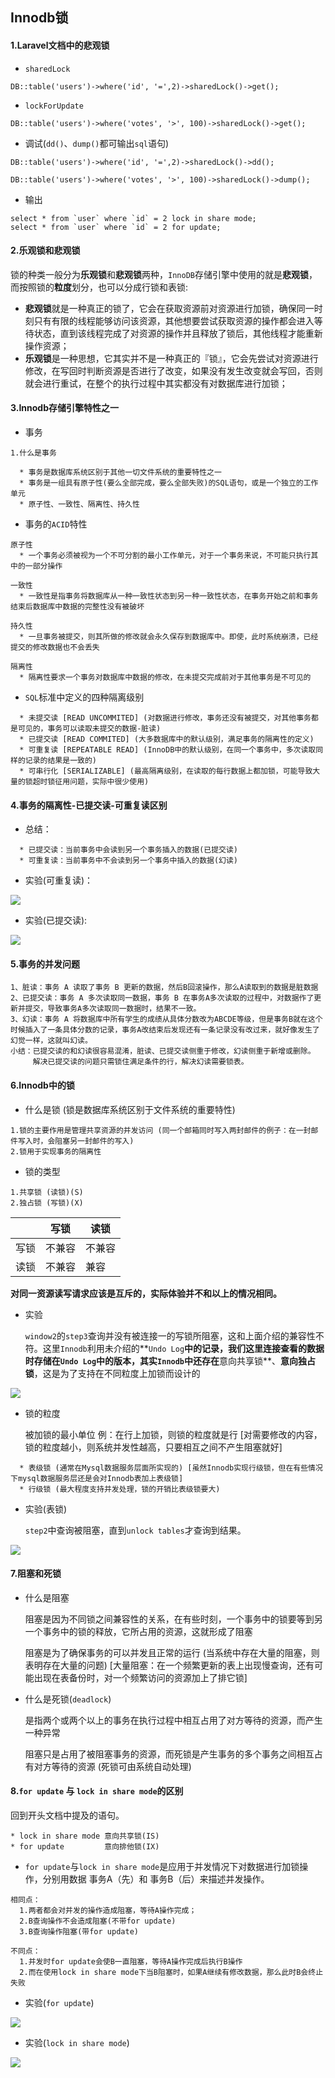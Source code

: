 ## Innodb锁

#### 1.Laravel文档中的悲观锁

* `sharedLock`

```
DB::table('users')->where('id', '=',2)->sharedLock()->get();
```

* `lockForUpdate`

```
DB::table('users')->where('votes', '>', 100)->sharedLock()->get();
```

* 调试(`dd()`、`dump()`都可输出`sql`语句)

```
DB::table('users')->where('id', '=',2)->sharedLock()->dd();

DB::table('users')->where('votes', '>', 100)->sharedLock()->dump();
```

* 输出

```
select * from `user` where `id` = 2 lock in share mode;
select * from `user` where `id` = 2 for update;
```

#### 2.乐观锁和悲观锁

锁的种类一般分为**乐观锁**和**悲观锁**两种，`InnoDB`存储引擎中使用的就是**悲观锁**，而按照锁的**粒度**划分，也可以分成行锁和表锁:

  * **悲观锁**就是一种真正的锁了，它会在获取资源前对资源进行加锁，确保同一时刻只有有限的线程能够访问该资源，其他想要尝试获取资源的操作都会进入等待状态，直到该线程完成了对资源的操作并且释放了锁后，其他线程才能重新操作资源；
  * **乐观锁**是一种思想，它其实并不是一种真正的『锁』，它会先尝试对资源进行修改，在写回时判断资源是否进行了改变，如果没有发生改变就会写回，否则就会进行重试，在整个的执行过程中其实都没有对数据库进行加锁；

#### 3.Innodb存储引擎特性之一

* 事务

```
1.什么是事务

  * 事务是数据库系统区别于其他一切文件系统的重要特性之一
  * 事务是一组具有原子性(要么全部完成，要么全部失败)的SQL语句，或是一个独立的工作单元
  * 原子性、一致性、隔离性、持久性
```

* 事务的`ACID`特性

```
原子性
  * 一个事务必须被视为一个不可分割的最小工作单元，对于一个事务来说，不可能只执行其中的一部分操作

一致性
  * 一致性是指事务将数据库从一种一致性状态到另一种一致性状态，在事务开始之前和事务结束后数据库中数据的完整性没有被破坏

持久性
  * 一旦事务被提交，则其所做的修改就会永久保存到数据库中。即使，此时系统崩溃，已经提交的修改数据也不会丢失  

隔离性 
  * 隔离性要求一个事务对数据库中数据的修改，在未提交完成前对于其他事务是不可见的 
```

* `SQL`标准中定义的四种隔离级别

```
  * 未提交读 [READ UNCOMMITED] (对数据进行修改，事务还没有被提交，对其他事务都是可见的，事务可以读取未提交的数据-脏读)
  * 已提交读 [READ COMMITED] (大多数据库中的默认级别，满足事务的隔离性的定义)
  * 可重复读 [REPEATABLE READ] (InnoDB中的默认级别，在同一个事务中，多次读取同样的记录的结果是一致的)
  * 可串行化 [SERIALIZABLE] (最高隔离级别，在读取的每行数据上都加锁，可能导致大量的锁超时锁征用问题，实际中很少使用)
```

#### 4.事务的隔离性-已提交读-可重复读区别

* 总结：

```
  * 已提交读：当前事务中会读到另一个事务插入的数据(已提交读)
  * 可重复读：当前事务中不会读到另一个事务中插入的数据(幻读)
```

* 实验(可重复读)：

![](https://img3.doubanio.com/view/photo/l/public/p2627991311.jpg)

* 实验(已提交读):

![](https://img3.doubanio.com/view/photo/l/public/p2627991401.jpg)

#### 5.事务的并发问题

```
1、脏读：事务 A 读取了事务 B 更新的数据，然后B回滚操作，那么A读取到的数据是脏数据
2、已提交读：事务 A 多次读取同一数据，事务 B 在事务A多次读取的过程中，对数据作了更新并提交，导致事务A多次读取同一数据时，结果不一致。
3、幻读：事务 A 将数据库中所有学生的成绩从具体分数改为ABCDE等级，但是事务B就在这个时候插入了一条具体分数的记录，事务A改结束后发现还有一条记录没有改过来，就好像发生了幻觉一样，这就叫幻读。
小结：已提交读的和幻读很容易混淆，脏读、已提交读侧重于修改，幻读侧重于新增或删除。
     解决已提交读的问题只需锁住满足条件的行，解决幻读需要锁表。
```

#### 6.Innodb中的锁

* 什么是锁 (锁是数据库系统区别于文件系统的重要特性)

```
1.锁的主要作用是管理共享资源的并发访问 (同一个邮箱同时写入两封邮件的例子：在一封邮件写入时，会阻塞另一封邮件的写入)
2.锁用于实现事务的隔离性 
```

* 锁的类型

```
1.共享锁 (读锁)(S)
2.独占锁 (写锁)(X)
```


|  | 写锁 | 读锁 |
| --- | --- | --- |
| 写锁 | 不兼容 | 不兼容 |
| 读锁 | 不兼容 | 兼容  |

**对同一资源读写请求应该是互斥的，实际体验并不和以上的情况相同。**

* 实验

  `window2`的`step3`查询并没有被连接一的写锁所阻塞，这和上面介绍的兼容性不符。这里`Innodb`利用未介绍的**`Undo Log`**中的记录，我们这里连接查看的数据时存储在`Undo Log`中的版本，其实`Innodb`中还存在**意向共享锁**、**意向独占锁**，这是为了支持在不同粒度上加锁而设计的

![](https://img9.doubanio.com/view/photo/l/public/p2627991444.jpg)


* 锁的粒度 
  
  被加锁的最小单位 例：在行上加锁，则锁的粒度就是行 [对需要修改的内容，锁的粒度越小，则系统并发性越高，只要相互之间不产生阻塞就好]

```
  * 表级锁 (通常在Mysql数据服务层面所实现的) [虽然Innodb实现行级锁，但在有些情况下mysql数据服务层还是会对Innodb表加上表级锁]
  * 行级锁 (最大程度支持并发处理，锁的开销比表级锁要大)
```

* 实验(表锁)

  `step2`中查询被阻塞，直到`unlock tables`才查询到结果。

![](https://img2.doubanio.com/view/photo/l/public/p2627991492.jpg)

#### 7.阻塞和死锁

* 什么是阻塞 

  阻塞是因为不同锁之间兼容性的关系，在有些时刻，一个事务中的锁要等到另一个事务中的锁的释放，它所占用的资源，这就形成了阻塞
  
  阻塞是为了确保事务的可以并发且正常的运行 (当系统中存在大量的阻塞，则表明存在大量的问题) [大量阻塞：在一个频繁更新的表上出现慢查询，还有可能出现在表备份时，对一个频繁访问的资源加上了排它锁]

* 什么是死锁(`deadlock`) 

  是指两个或两个以上的事务在执行过程中相互占用了对方等待的资源，而产生一种异常
  
  阻塞只是占用了被阻塞事务的资源，而死锁是产生事务的多个事务之间相互占有对方等待的资源 (死锁可由系统自动处理)
  
#### 8.`for update` 与 `lock in share mode`的区别

回到开头文档中提及的语句。

```
* lock in share mode 意向共享锁(IS)
* for update         意向排他锁(IX)
```

* `for update`与`lock in share mode`是应用于并发情况下对数据进行加锁操作，分别用数据 事务A（先）和 事务B（后）来描述并发操作。

```
相同点：
  1.两者都会对并发的操作造成阻塞，等待A操作完成；
  2.B查询操作不会造成阻塞(不带for update)
  3.B查询操作阻塞(带for update)
  
不同点：
  1.并发时for update会使B一直阻塞，等待A操作完成后执行B操作
  2.而在使用lock in share mode下当B阻塞时，如果A继续有修改数据，那么此时B会终止失败  
```

* 实验(`for update`)

![](https://img3.doubanio.com/view/photo/l/public/p2627991550.jpg)

* 实验(`lock in share mode`)

![](https://img3.doubanio.com/view/photo/l/public/p2627991580.jpg)



 